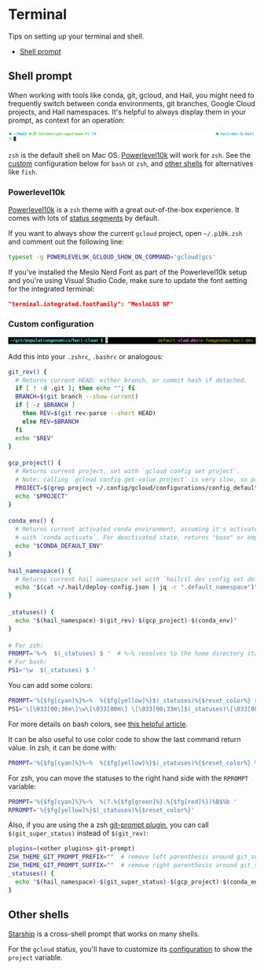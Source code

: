 # Terminal

Tips on setting up your terminal and shell.

- [Shell prompt](#shell-prompt)

## Shell prompt

When working with tools like conda, git, gcloud, and Hail, you might need to frequently
switch between conda environments, git branches, Google Cloud projects, and Hail namespaces. It's helpful to always display them in your prompt, as context for an operation:

![prompt](figures/prompt-powerlevel10k.png)

`zsh` is the default shell on Mac OS. [Powerlevel10k](#powerlevel10k) will work for
`zsh`. See the [custom](#custom-configuration) configuration below for `bash` or `zsh`, and [other
shells](#other-shells) for alternatives like `fish`.

### Powerlevel10k

[Powerlevel10k](https://github.com/romkatv/powerlevel10k) is a `zsh` theme with a
great out-of-the-box experience. It comes with lots of [status segments](https://github.com/romkatv/powerlevel10k#batteries-included) by default.

If you want to always show the current `gcloud` project, open `~/.p10k.zsh` and comment out the following line:

```bash
typeset -g POWERLEVEL9K_GCLOUD_SHOW_ON_COMMAND='gcloud|gcs'
```

If you've installed the Meslo Nerd Font as part of the Powerlevel10k setup and you're
using Visual Studio Code, make sure to update the font setting for the integrated
terminal:

```json
"terminal.integrated.fontFamily": "MesloLGS NF"
```

### Custom configuration

![prompt](figures/prompt-custom.png)

Add this into your `.zshrc`, `.bashrc` or analogous:

```sh
git_rev() {
  # Returns current HEAD: either branch, or commit hash if detached.
  if [ ! -d .git ]; then echo ""; fi
  BRANCH=$(git branch --show-current)
  if [ -z $BRANCH ]
    then REV=$(git rev-parse --short HEAD)
    else REV=$BRANCH
  fi
  echo "$REV"
}

gcp_project() {
  # Returns current project, set with `gcloud config set project`.
  # Note: calling `gcloud config get-value project` is very slow, so parsing a file.
  PROJECT=$(grep project ~/.config/gcloud/configurations/config_default | sed 's/project = //')
  echo "$PROJECT"
}

conda_env() {
  # Returns current activated conda environment, assuming it's activated
  # with `conda activate`. For deactivated state, returns "base" or empty string.
  echo "$CONDA_DEFAULT_ENV"
}

hail_namespace() {
  # Returns current hail namespace set with `hailctl dev config set default_namespace`.
  echo "$(cat ~/.hail/deploy-config.json | jq -r ".default_namespace")"
}

_statuses() {
  echo "$(hail_namespace)·$(git_rev)·$(gcp_project)·$(conda_env)"
}

# For zsh:
PROMPT='%~%  $(_statuses) $ '  # %~% resolves to the home directory starting with ~. To show the absolute path, use %/%
# For bash:
PS1='\w  $(_statuses) $ '
```

You can add some colors:

```sh
PROMPT='%{$fg[cyan]%}%~%  %{$fg[yellow]%}$(_statuses)%{$reset_color%} $ '
PS1='\[\033[00;36m\]\w\[\033[00m\] \[\033[00;33m\]$(_statuses)\[\033[00m\] $ '
```

For more details on bash colors, see [this helpful article](https://www.howtogeek.com/307701/how-to-customize-and-colorize-your-bash-prompt).

It can be also useful to use color code to show the last command return value. In zsh, it can be done with:

```sh
PROMPT='%{$fg[cyan]%}%~%  %{$fg[yellow]%}$(_statuses)%{$reset_color%} %(?.%{$fg[green]%}.%{$fg[red]%})%B$%b '
```

For zsh, you can move the statuses to the right hand side with the `RPROMPT` variable:

```sh
PROMPT='%{$fg[cyan]%}%~%  %(?.%{$fg[green]%}.%{$fg[red]%})%B$%b '
RPROMPT='%{$fg[yellow]%}$(_statuses)%{$reset_color%}'
```

Also, if you are using the a zsh [git-prompt plugin](https://github.com/ohmyzsh/ohmyzsh/tree/master/plugins/git-prompt),
you can call `$(git_super_status)` instead of `$(git_rev)`:

```sh
plugins=(<other plugins> git-prompt)
ZSH_THEME_GIT_PROMPT_PREFIX=""  # remove left parenthesis around git_super_status
ZSH_THEME_GIT_PROMPT_SUFFIX=""  # remove right parenthesis around git_super_status
_statuses() {
  echo "$(hail_namespace)·$(git_super_status)·$(gcp_project)·$(conda_env)"
}
```

## Other shells

[Starship](https://starship.rs/) is a cross-shell prompt that works on many shells.

For the `gcloud` status, you'll have to customize its [configuration](https://starship.rs/config/#gcloud) to show the `project` variable.
